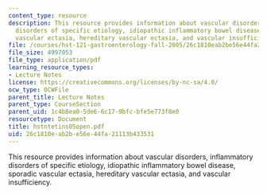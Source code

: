 ```yaml
---
content_type: resource
description: This resource provides information about vascular disorders, inflammatory
  disorders of specific etiology, idiopathic inflammatory bowel disease, sporadic
  vascular ectasia, hereditary vascular ectasia, and vascular insufficiency.
file: /courses/hst-121-gastroenterology-fall-2005/26c1810eab2be56e44fa21113b433531_hstntetins05open.pdf
file_size: 4997053
file_type: application/pdf
learning_resource_types:
- Lecture Notes
license: https://creativecommons.org/licenses/by-nc-sa/4.0/
ocw_type: OCWFile
parent_title: Lecture Notes
parent_type: CourseSection
parent_uid: 1c4b8ea0-5de6-6c17-9bfc-bfe5e773f8e0
resourcetype: Document
title: hstntetins05open.pdf
uid: 26c1810e-ab2b-e56e-44fa-21113b433531
---
```

This resource provides information about vascular disorders, inflammatory disorders of specific etiology, idiopathic inflammatory bowel disease, sporadic vascular ectasia, hereditary vascular ectasia, and vascular insufficiency.
